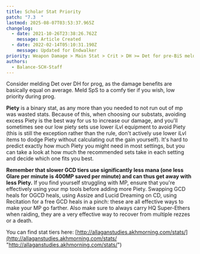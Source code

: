 ```yaml
---
title: Scholar Stat Priority
patch: "7.3  "
lastmod: 2025-08-07T03:53:37.965Z
changelog:
  - date: 2021-10-26T23:38:26.762Z
    message: Article Created
  - date: 2022-02-14T05:10:31.190Z
    message: Updated for Endwalker
priority: Weapon Damage > Main Stat > Crit > DH >= Det for pre-BiS melding
authors:
  - Balance-SCH-Staff
---
```

Consider melding Det over DH for prog, as the damage benefits are basically equal on average. Meld SpS to a comfy tier if you wish, low priority during prog. 


**Piety** is a binary stat, as any more than you needed to not run out of mp was wasted stats. Because of this, when choosing our substats, avoiding excess Piety is the best way for us to increase our damage, and you'll sometimes see our low piety sets use lower iLvl equipment to avoid Piety (this is still the exception rather than the rule, don't actively use lower iLvl items to dodge Piety without calculating out the gain yourself). It's hard to predict exactly how much Piety you might need in most settings, but you can take a look at how much the recommended sets take in each setting and decide which one fits you best.
 

**Remember that slower GCD tiers use significantly less mana (one less Glare per minute is 400MP saved per minute) and can thus get away with less Piety.** If you find yourself struggling with MP, ensure that you're effectively using your mp tools before adding more Piety. Swapping GCD heals for OGCD heals, using Assize and Lucid Dreaming on CD, using Recitation for a free GCD heals in a pinch: these are all effective ways to make your MP go farther. Also make sure to always carry HQ Super-Ethers when raiding, they are a very effective way to recover from multiple rezzes or a death.


You can find stat tiers here: [http://allaganstudies.akhmorning.com/stats/](http://allaganstudies.akhmorning.com/stats/ "http://allaganstudies.akhmorning.com/stats/")
